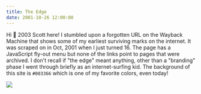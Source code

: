 ```yaml
---
title: The Edge
date: 2001-10-26 12:00:00
---
```


Hi 👋 2003 Scott here! I stumbled upon a forgotten URL on the Wayback Machine that shows some of my earliest surviving marks on the internet. It was scraped on in Oct, 2001 when I just turned 16. The page has a JavaScript fly-out menu but none of the links point to pages that were archived. I don't recall if "the edge" meant anything, other than a "branding" phase I went through briefly as an internet-surfing kid. The background of this site is `#003366` which is one of my favorite colors, even today!

<a href="https://swharden.com/static/2023/12/07/2001-10-26-tedge.png">
<img src="https://swharden.com/static/2023/12/07/2001-10-26-tedge.png">
</a>